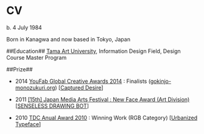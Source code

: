 # CV #
b. 4 July 1984

Born in Kanagwa and now based in Tokyo, Japan


##Education##
[Tama Art University](http://www.tamabi.ac.jp/index_j.htm), Information Design Field, Design Course Master Program

##Prize##
- 2014 [YouFab Global Creative Awards 2014](http://www.youfab.info/index.html) : Finalists ([gokinjo-monozukuri.org](http://gokinjo-monozukuri.org)) [[Captured Desire](https://vimeo.com/104220818)]
- 2011 [[15th] Japan Media Arts Festival : New Face Award (Art Division)](http://archive.j-mediaarts.jp/festival/2011/art/works/15a_senseless_drawing_bot/) [[SENSELESS DRAWING BOT][2]]
- 2010 [TDC Anual Award 2010](http://tdctokyo.org/jpn/?awardlist=2010) : Winning Work (RGB Category) [[Urbanized Typeface][1]]

	[1]:	https://vimeo.com/3830490	"Urbanized Typeface"
	[2]:	https://vimeo.com/30780208	"SENSELESS DRAWING BOT" 